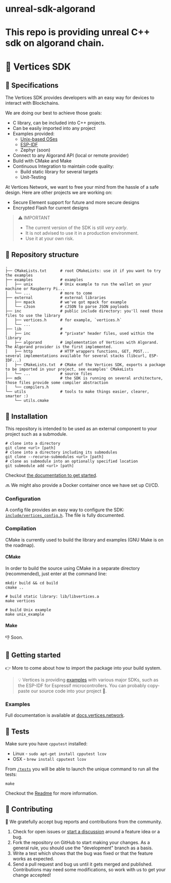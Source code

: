 # unreal-sdk-algorand
This repo is providing unreal C++ sdk on algorand chain.
=======
# 💎 Vertices SDK

## 📑 Specifications

The Vertices SDK provides developers with an easy way for devices to interact with Blockchains.

We are doing our best to achieve those goals:

- C library, can be included into C++ projects.
- Can be easily imported into any project
- Examples provided:
  - [Unix-based OSes](examples/unix)
  - [ESP-IDF](examples/esp32)
  - Zephyr (soon)
- Connect to any Algorand API (local or remote provider)
- Build with CMake and Make
- Continuous Integration to maintain code quality:
  - Build static library for several targets
  - Unit-Testing

At Vertices Network, we want to free your mind from the hassle of a safe design. Here are other projects we are working on:

- Secure Element support for future and more secure designs
- Encrypted Flash for current designs

> ⚠️  IMPORTANT
> - The current version of the SDK is still *very early*.
> - It is not advised to use it in a production environment.
> - Use it at your own risk.

## 🧭 Repository structure

```shell
.
├── CMakeLists.txt      # root CMakeLists: use it if you want to try the examples
├── examples            # examples
│   ├── unix            # Unix example to run the wallet on your machine or Raspberry Pi...
│   └── ...             # more to come
├── external            # external libraries
│   ├── mpack           # we've got mpack for example
│   └── cJson           # cJSON to parse JSON payloads
├── inc                 # public include directory: you'll need those files to use the library
│   ├── vertices.h      # for example, `vertices.h`
│   └── ...
├── lib                 # 
│   ├── inc             # "private" header files, used within the library
│   ├── algorand        # implementation of Vertices with Algorand. The Algorand provider is the first implemented.
│   ├── http            # HTTP wrappers functions, GET, POST... several implementations available for several stacks (libcurl, ESP-IDF...)
│   ├── CMakeLists.txt  # CMake of the Vertices SDK, exports a package to be imported in your project, see examples' CMakeLists
│   └── ...             # source files
├── mdk                 # the SDK is running on several architecture, those files provide some compiler abstraction
│   └── compilers.h
└── utils               # tools to make things easier, clearer, smarter :) 
    └── utils.cmake
```

## 🧰 Installation

This repository is intended to be used as an external component to your project such as a submodule.

```shell
# clone into a directory
git clone <url> [path]
# clone into a directory including its submodules
git clone --recurse-submodules <url> [path]
# clone as submodule into an optionally specified location
git submodule add <url> [path]
```

Checkout [the documentation to get started](https://docs.vertices.network/vertices-sdk/quickstart).

🔜 We might also provide a Docker container once we have set up CI/CD.


### Configuration

A config file provides an easy way to configure the SDK: [`include/vertices_config.h`](include/vertices_config.h). The file is fully documented.

### Compilation

CMake is currently used to build the library and examples (GNU Make is on the roadmap).

#### CMake

In order to build the source using CMake in a separate directory (recommended), just enter at the command line:

```shell
mkdir build && cd build
cmake ..

# build static library: lib/libvertices.a
make vertices

# build Unix example
make unix_example
```

#### Make

👎 Soon.

## 🚀 Getting started

👉 More to come about how to import the package into your build system.

> 💡 Vertices is providing [examples](examples/) with various major SDKs, such as the ESP-IDF for Espressif microcontrollers. You can probably copy-paste our source code into your project 🙂.

### Examples

Full documentation is available at [docs.vertices.network](https://docs.vertices.network/).

## 📐 Tests

Make sure you have `cpputest` installed:

- Linux - `sudo apt-get install cpputest lcov`
- OSX - `brew install cpputest lcov`

From [`/tests`](/tests) you will be able to launch the unique command to run all the tests:

```shell
make
```

Checkout the [Readme](/tests/README.md) for more information.

## 🙌 Contributing

🤗 We gratefully accept bug reports and contributions from the community.

1.  Check for open issues or [start a discussion](https://discord.com/invite/2bTuWg5gGE) around a feature idea or a bug.
2.  Fork the repository on GitHub to start making your changes. As a general rule, you should use the "development" branch as a basis.
3.  Write a test which shows that the bug was fixed or that the feature works as expected.
4.  Send a pull request and bug us until it gets merged and published. Contributions may need some modifications, so work with us to get your change accepted!
